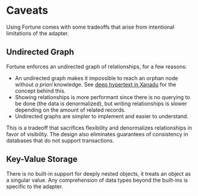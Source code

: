 # Caveats

Using Fortune comes with some tradeoffs that arise from intentional limitations of the adapter.


## Undirected Graph

Fortune enforces an undirected graph of relationships, for a few reasons:

- An undirected graph makes it impossible to reach an orphan node without *a priori* knowledge. See [deep hypertext in Xanadu](http://xanadu.com/xuTheModel/) for the concept behind this.
- Showing relationships is more performant since there is no querying to be done (the data is denormalized), but writing relationships is slower depending on the amount of related records.
- Undirected graphs are simpler to implement and easier to understand.

This is a tradeoff that sacrifices flexibility and denormalizes relationships in favor of visibility. The design also eliminates guarantees of consistency in databases that do not support transactions.


## Key-Value Storage

There is no built-in support for deeply nested objects, it treats an object as a singular value. Any comprehension of data types beyond the built-ins is specific to the adapter.
